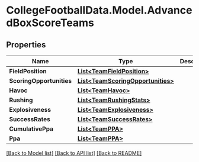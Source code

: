 # CollegeFootballData.Model.AdvancedBoxScoreTeams

## Properties

Name | Type | Description | Notes
------------ | ------------- | ------------- | -------------
**FieldPosition** | [**List&lt;TeamFieldPosition&gt;**](TeamFieldPosition.md) |  | 
**ScoringOpportunities** | [**List&lt;TeamScoringOpportunities&gt;**](TeamScoringOpportunities.md) |  | 
**Havoc** | [**List&lt;TeamHavoc&gt;**](TeamHavoc.md) |  | 
**Rushing** | [**List&lt;TeamRushingStats&gt;**](TeamRushingStats.md) |  | 
**Explosiveness** | [**List&lt;TeamExplosiveness&gt;**](TeamExplosiveness.md) |  | 
**SuccessRates** | [**List&lt;TeamSuccessRates&gt;**](TeamSuccessRates.md) |  | 
**CumulativePpa** | [**List&lt;TeamPPA&gt;**](TeamPPA.md) |  | 
**Ppa** | [**List&lt;TeamPPA&gt;**](TeamPPA.md) |  | 

[[Back to Model list]](../README.md#documentation-for-models) [[Back to API list]](../README.md#documentation-for-api-endpoints) [[Back to README]](../README.md)

